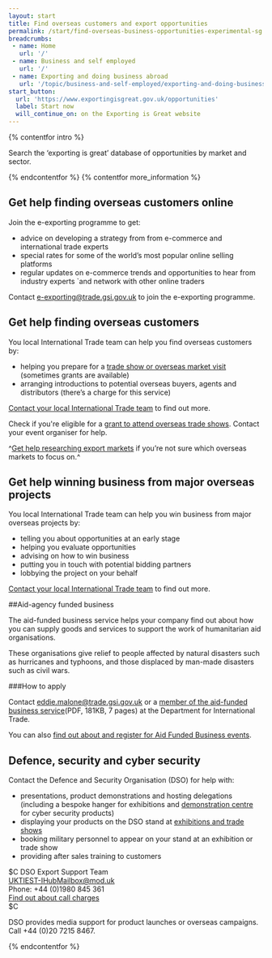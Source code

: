 ```yaml
---
layout: start
title: Find overseas customers and export opportunities
permalink: /start/find-overseas-business-opportunities-experimental-sg.html
breadcrumbs:
 - name: Home
   url: '/'
 - name: Business and self employed
   url: '/'
 - name: Exporting and doing business abroad
   url: '/topic/business-and-self-employed/exporting-and-doing-business-abroad.html'
start_button:
  url: 'https://www.exportingisgreat.gov.uk/opportunities'
  label: Start now
  will_continue_on: on the Exporting is Great website
---
```


{% contentfor intro %}

Search the ‘exporting is great’ database of opportunities by market and sector.

{% endcontentfor %}
{% contentfor more_information %}

## Get help finding overseas customers online

Join the e-exporting programme to get:

- advice on developing a strategy from from e-commerce and international trade experts
- special rates for some of the world’s most popular online selling platforms
- regular updates on e-commerce trends and opportunities to hear from industry experts `and network with other online traders

Contact <e-exporting@trade.gsi.gov.uk> to join the e-exporting programme.

## Get help finding overseas customers

You local International Trade team can help you find overseas customers by:

- helping you prepare for a [trade show or overseas market visit](https://www.events.ukti.gov.uk) (sometimes grants are available)
- arranging introductions to potential overseas buyers, agents and distributors (there’s a charge for this service) 

[Contact your local International Trade team](http://www.uktiofficefinder.ukti.gov.uk/contactSearch.html) to find out more.

Check if you're eligible for a [grant to attend overseas trade shows](https://www.gov.uk/guidance/tradeshow-access-programme). Contact your event organiser for help.

^[Get help researching export markets](/answer/choosing-export-market-ukti-experimental-sg.html) if you’re not sure which overseas markets to focus on.^


## Get help winning business from major overseas projects

You local International Trade team can help you win business from major overseas projects by:

- telling you about opportunities at an early stage
- helping you evaluate opportunities
- advising on how to win business
- putting you in touch with potential bidding partners
- lobbying the project on your behalf

[Contact your local International Trade team](http://www.uktiofficefinder.ukti.gov.uk/contactSearch.html) to find out more.

##Aid-agency funded business

The aid-funded business service helps your company find out about how you can supply goods and services to support the work of humanitarian aid organisations.

These organisations give relief to people affected by natural disasters such as hurricanes and typhoons, and those displaced by man-made disasters such as civil wars.

###How to apply

Contact <eddie.malone@trade.gsi.gov.uk> or a [member of the aid-funded business service](https://www.gov.uk/government/uploads/system/uploads/attachment_data/file/401907/Aid_Funded_Business_Network_of_Staff_14_15.pdf)(PDF, 181KB, 7 pages) at the Department for International Trade.

You can also [find out about and register for Aid Funded Business events](https://www.events.ukti.gov.uk/).

## Defence, security and cyber security

Contact the Defence and Security Organisation (DSO) for help with: 

- presentations, product demonstrations and hosting delegations (including a bespoke hanger for exhibitions and [demonstration centre](https://cyberexchange.uk.net/#/cdc) for cyber security products)
- displaying your products on the DSO stand at [exhibitions and trade shows](https://www.gov.uk/government/publications/defence-and-security-exporting-event-and-exhibition-support) 
- booking military personnel to appear on your stand at an exhibition or trade show
- providing after sales training to customers

$C
DSO Export Support Team<br>
<UKTIEST-IHubMailbox@mod.uk><br>
Phone: +44 (0)1980 845 361<br>
[Find out about call charges](/call-charges)<br>
$C

DSO provides media support for product launches or overseas campaigns. Call +44 (0)20 7215 8467.

{% endcontentfor %}
